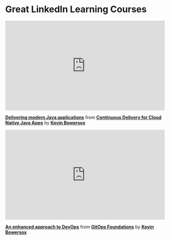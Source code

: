  <script src="https://unpkg.com/launchdarkly-js-client-sdk@3"></script>

<h1>Great LinkedIn Learning Courses</h1>

<div style="position:relative;height:0;padding-bottom:56.25%"><iframe width="640" height="360" src="https://www.linkedin.com/learning/embed/continuous-delivery-for-cloud-native-java-apps/delivering-modern-java-applications?autoplay=false&claim=AQGjopxSX-vJlgAAAYrR9762DEy3V0q0uAUxPOy5TgunNwZ1C1AmtCG2_Ks83H6gd4fEFTtO-1iU9HeyC65YMlKe0fufpADYs3i4lCbZHv4LY0CEfp6MJ-raNyhjYQ-lzHXhi_TAb_8Ig9VmWMMTyGFUIfeewZsFSJ-zXkR7K_eM2EUQ5JvVYKGh4BYWdWzrNL-iUMz0aJuiDLdhoJkN_xlmm_FugAD9iEnP6Yzel79RxzPbptKwJ7XdrQHVy8zB1BxguRGdWK8-k376yq7hr-q2smKsilqOg7VXgvEu3cIT3bVw3q1E34D1V0YTdhLas-a4nBotDq4fSN9nNN4_aZT-6XxbUwT_UHdrczAtn7My-muE0UliCQQACOzXcqmRdiudoXwNNUfc6lsyUiv7CFTjAYKtiKBrQZ6Xgvr_seNjpdBwKUoIhlXe-S_ylWY4eFf1LodFVSn2JOr1piBtRAeifTApA20Zw5p5MmHCT5C4LBz5gKhPj1TbAfuJ-D6z_CO0-b0N95YN7a5ZA13WGwijD8IWPo0WKEn9uj4JcNPI8phpnCuY7QJBsTi4DRw5DGCaGHPzqptlFp6umKS9W2JuejTIl57uIMySObz2hkGabMK2qlLHJAuUVEHZyXomH5e5gAfxORwNiLOxQFJReNgfUeoz2VtH_xxd_2gQgVlctZtn_wB4zAqYgr_QR9oe7dQSX1o8YJ8b0J-AuB7NnDXYy0zCP9DGsHGPVvGbGcDLXvKwXDEERlihveslNhsPmo2FxhrllU2b79KiTZ4ufUiZ8ohrWL8RIN86iJTXisjeJpVBjkBrDf-kG7L2dKUBJ03eEqHd1dLuklSdZa8272d1mPeJPS6mEtXR_2lk9fVrWSHKgUTl_wF7MofyHVhGvsh_E9hY5mLggNnK8Z8pY_JMPBd9zRDfFDiyeW9XOZMeU402RmG6BnbTijiJrNhn8y71eEM2p8NRHlrYcR54LIUuCae3PUXZJ-B4QyGCgajm3Z9DOV9HRLar1t5OfGbR9L-vtbpeWoChtOYszM76rhYhI31RSG74bD6kbYnFSqL01Ji6RhEIlMTG7z2qvLCtXT2WsmWKA-3fHY3z_u0fEOltwhli9MO0UCwyEimZeoiMivC7sFr5EGofDnNuDQOROO3hecHa8_I1jJQeBuxjvyrlXfWXpxG8VJ0xGxYljS0DO7z-x5mr66sRGoplGAY8FGNh19hHtT66oM3l9XOIXKUCcNw" mozallowfullscreen="true" webkitallowfullscreen="true" allowfullscreen="true" frameborder="0" style="position:absolute;width:100%;height:100%;left:0"></iframe></div><p><strong><a href="https://www.linkedin.com/learning/continuous-delivery-for-cloud-native-java-apps/delivering-modern-java-applications?trk=embed_lil">Delivering modern Java applications</a></strong> from <strong><a href="https://www.linkedin.com/learning/continuous-delivery-for-cloud-native-java-apps?trk=embed_lil">Continuous Delivery for Cloud Native Java Apps</a></strong> by <strong><a href="https://www.linkedin.com/learning/instructors/kevin-bowersox?trk=embed_lil">Kevin Bowersox</a></strong></p>

<div style="position:relative;height:0;padding-bottom:56.25%"><iframe width="640" height="360" src="https://www.linkedin.com/learning/embed/gitops-foundations/an-enhanced-approach-to-devops?autoplay=false&claim=AQHMroinxBIJBQAAAYrNbJi-ftWu2LU-oWP5GR9xRp2Zyko9LNfmgbmCQ8fCFR1BWABzfgUZKUgm-mq-p4fw7hSMijHC1Q8Tqkx9_twNpcoBJZogGMTxm08sjapIoMuj_8_LP9BPOq_2Aj1OiVwRkXw4fuz2usazmQ94AHgBuNZ3cOUPKW1YwsXKX-vfc4em1STrKQ_5pGphRdV295imSsPOJc2k_fF5HubgcQLqX8QCSGveDGb8MvxX98QEazkjk0nTDiAMMyuYQ6B3xipz2Q2xtebylurjp6vVokbjtC55KildrshG6avq_2tLTCcnYXYdzNv5csMvtv6XGk62e1AKB2oIf2tRjWpgg4yb72ag6lKgGzKc2OUhvGaBJYoEvpsCBfop1Y9UV344XzDt2Z5c8Lac4-gz_ijPU4CRQskmDAQIjdqjObTGbBNJcOMGoGcWwD5R1mY20vojXCQczimodc2M8HyGag-ECuvBqhd-UlwqoF5olGsfhhDtsGaex3fjXnKs9qPBKYs1nkNjMmb2iXvEy8K5onmVUImANA6URrAEYF6YyqScHrXlNk0pDNmHNy0Ee5wbbCHOFyYzqE7SPPi19fAZbkxrFN5SwJN2bTF6fMDVBJZaTxhSITO5Z_mO41_dbpwIOHPMsviZ4mJ9TZn0FP9AtTUPz2-Kv-c84DtXKhF9o7o8nF8ys-bWQ5nw5264X3N3RjOUTSQ4-4raGmGelGYxWWFTrjI3vlSy8F5ADPqMm9qSj8o_2HNg859iGCmANrDJIPqA-VmpHoOxHosg1kHGHM8EUaqUU9jb7_5BcNXey1MwCs0JufCNYihL4Bx2j5u36R5JN7BJbecd5MkyOD-kt8tT4EPNseOlKTnZxFIdU_8dZ1h2qC1ioE6ewnR2y03REz2MXSBN8BCA4QG-903NpSbsRfcTAIHwa2fbeHG2LI6pgz3_q9-Lmo41vzfa_2MpD0tW-RmlD2BBaHw6OQ0xVq7HQi3FGV_vtIlmph2BaK0pymT0bjWyfkRxrlUGGi_izy3_hlbN1N-ui8eZiC28NMoggrkEc-xhUnDRMAjP2f-h5550VQTpDorKBz1LfO_UIIX6PJ-vCCI8VozF3M0f_0bRSZ6Ip5HujzQSBgO0e4uRrikNH-tAIaoEc4O4RMGLUdjDubMIPPuMIywyFWJU0U5sDod98VL-mxgdvN5t4psjGZVuUEJoLCu7GPcMDTwCrnIAIKkkiBDzZog" mozallowfullscreen="true" webkitallowfullscreen="true" allowfullscreen="true" frameborder="0" style="position:absolute;width:100%;height:100%;left:0"></iframe></div><p><strong><a href="https://www.linkedin.com/learning/gitops-foundations/an-enhanced-approach-to-devops?trk=embed_lil">An enhanced approach to DevOps</a></strong> from <strong><a href="https://www.linkedin.com/learning/gitops-foundations?trk=embed_lil">GitOps Foundations</a></strong> by <strong><a href="https://www.linkedin.com/learning/instructors/kevin-bowersox?trk=embed_lil">Kevin Bowersox</a></strong></p>

<div id="preview" style="display:none">
<div style="position:relative;height:0;padding-bottom:56.25%"><iframe width="640" height="360" src="https://www.linkedin.com/learning/embed/learning-java-collections/java-collections-framework?autoplay=false&claim=AQGIrM6-i733iAAAAYrSPzbqozJQD57JRvJUwoIjuqUvXTTiK4u7wRovehZxsodkiFS2UGCBJgRB45HNfAZneGolPQjJmqrFFoXxE8uQtulQoyR4kp4N2E8-1R5wLJp2IuynkmHTwVMIPTf30dHNJrDvUKKorNTbk0ZmEzzx8hLAq2xfh5LqG-3MXhH5tNlFY99Sgerjrt4lnKd0wtJFwwMvQD0XsEu_gNW3QEwtfn77k5RjCXAIcmJ1g1HCLy7Ranasd_SSkGOs2nS1nB21PZfyHLWjK38C0oLbwXGb4olhqCQVld2FAD0cmOkNat0OESal5B9HMlQlR8a8QN9Bonh0g6FGsyVSM7lVLV9OFzaTnbNrcXjnbcYvtAlMbSD1mtnOyyBj3QXTfkfDYpFySSxXAyN0IqSkJTcEQnY9inetXDJ5RzhymXPdS0ALpQ_SL-QcDjPHG3JOAGs1vowYnP2UD8Qfa7XYRcrbW1UMmP0GQOLZcuYnQ3uAjfkSkkibTx4d2VIudLs08sSow00ePExW4PQ85xBtPOpz8KuiYXylx20t5BW6bnm3uiiLdxzxcCIsMKFT2niQfb0jpwqdfHAEGiUWPnPqoLM-FTGswqbrnnLOaJVZAJXHGp78NruN1noF98_3cJDvpEOPu5cZRxdTF1ZUC774u8EHszhUVmucohpiAyM0EWQmceolqUIHS2cKwcy5w97hfUP8WWwr1cwdK9m7-TSsHQj_EwMCrD3275wKIWCat-emn1noFKZl-kHIO1QmWIk3Tin1gSYYDG2Jth2KMvFHDt-7QIxuJi1lz1moUP5ZVVq8cXyV3xeb4oKTWUW8lvN2Vgf4Mwl2sbdhc83ynxoUHXGfSeJOtqBbTd_MwLuAoXhrU90XQg4ZWszHXHs6CFfd4ibE6y3VZU8C7if2kRlbieI8nJYFF2Uxs5ueGcdkOkHJNLWH1crFPA67DzvYPis2Mwlv-tjuI5zS8gjFeuWZaIOtXOUqTWZkCG5gcrMJNiuOJqNBkJ_EdYygEipjCT8iLPWhO0DLxCvgJlUhbp9Its_hUmJwiobDS9M5uyYEU3RJNd84C95MryaLdMx9H3bDgIvA_TCc6zy516wJFBXBztdZQ3i8KpK7FpXUA-pqLY4QJ5Y3js8VFx7tzx9YN7neEahAFNXAoeM8Oh6zWLJmrgtbsI4RRFj3PntFgesL09oq__FPUiQQA4KvHlke1GOYuK6v3QW7zhRRpSo" mozallowfullscreen="true" webkitallowfullscreen="true" allowfullscreen="true" frameborder="0" style="position:absolute;width:100%;height:100%;left:0"></iframe></div><p><strong><a href="https://www.linkedin.com/learning/learning-java-collections/java-collections-framework?trk=embed_lil">Java collections framework</a></strong> from <strong><a href="https://www.linkedin.com/learning/learning-java-collections?trk=embed_lil">Learning Java Collections</a></strong> by <strong><a href="https://www.linkedin.com/learning/instructors/kevin-bowersox?trk=embed_lil">Kevin Bowersox</a></strong></p>
</div>

   <script>
      var clientId = "651302f0136030122b2e5589";
      var flagName = "course-preview";
      var user = { anonymous: true };
      var ldclient = window.LDClient.initialize(clientId, user);

      ldclient.on("ready", function() {
         document.getElementById("preview").style.display = ldclient.variation(flagName, false) ?
         "block":"none";
      });

      ldclient.on("change:" + flagname, funciton(newVal, prevVal) {
         document.getElementById("preview").style.display = newVal ? "block":"none";
      });

      </script>